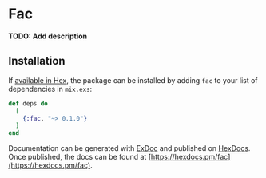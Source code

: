 # Fac

**TODO: Add description**

## Installation

If [available in Hex](https://hex.pm/docs/publish), the package can be installed
by adding `fac` to your list of dependencies in `mix.exs`:

```elixir
def deps do
  [
    {:fac, "~> 0.1.0"}
  ]
end
```

Documentation can be generated with [ExDoc](https://github.com/elixir-lang/ex_doc)
and published on [HexDocs](https://hexdocs.pm). Once published, the docs can
be found at [https://hexdocs.pm/fac](https://hexdocs.pm/fac).


